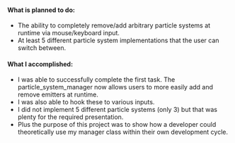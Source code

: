 #### What is planned to do:
- The ability to completely remove/add arbitrary particle systems at runtime via mouse/keyboard input.
- At least 5 different particle system implementations that the user can switch between.
#### What I accomplished:
- I was able to successfully complete the first task. The particle_system_manager now allows users to more easily add and remove emitters at runtime.
- I was also able to hook these to various inputs.
- I did not implement 5 different particle systems (only 3) but that was plenty for the required presentation.
- Plus the purpose of this project was to show how a developer could theoretically use my manager class within their own development cycle.
